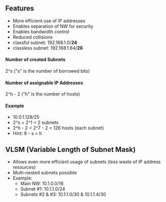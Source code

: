 ## Features
- More efficient use of IP addresses
- Enables separation of NW for security
- Enables bandwidth control
- Reduced collisions
- classful subnet: 192.168.1.0/**24**
- classless subnet: 192.168.1.64/**26**

#### Number of created Subnets
2^s ("s" is the number of borrowed bits)

#### Number of assignable IP Addresses
2^h - 2 ("h" is the number of hosts)

#### Example
- 10.0.1.128/25
- 2^s = 2^1 = 2 subnets
- 2^h - 2 = 2^7 - 2 = 126 hosts (each subnet)
- Hint: 8 - s = h

## VLSM (Variable Length of Subnet Mask)
- Allows even more efficient usage of subnets (less waste of IP address resources)
- Multi-nested subnets possible 
- Example:
   - Main NW: 10.1.0.0/16
   - Subnet #1: 10.1.1.0/24
   - Subnets #2 & #3: 10.1.1.0/30 & 10.1.1.4/30
